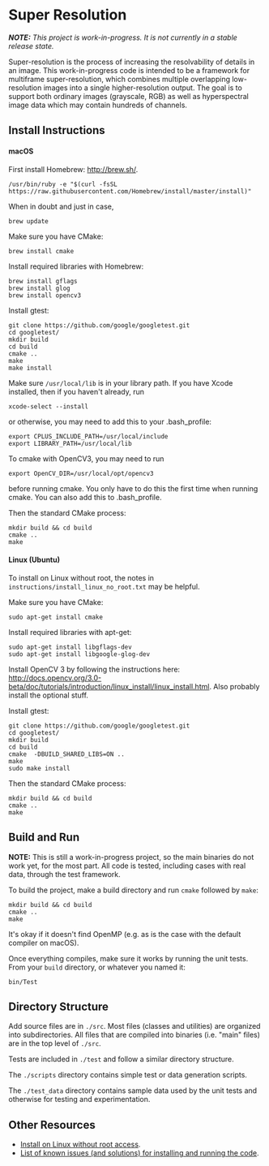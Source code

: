 Super Resolution
================

<i><b>NOTE:</b> This project is work-in-progress. It is not currently in a stable release state.</i>

Super-resolution is the process of increasing the resolvability of details in an image.
This work-in-progress code is intended to be a framework for multiframe super-resolution, which combines multiple overlapping low-resolution images into a single higher-resolution output.
The goal is to support both ordinary images (grayscale, RGB) as well as hyperspectral image data which may contain hundreds of channels.

Install Instructions
--------------------

#### macOS

First install Homebrew: http://brew.sh/.
```
/usr/bin/ruby -e "$(curl -fsSL https://raw.githubusercontent.com/Homebrew/install/master/install)"
```

When in doubt and just in case,
```
brew update
```

Make sure you have CMake:
```
brew install cmake
```

Install required libraries with Homebrew:
```
brew install gflags
brew install glog
brew install opencv3
```

Install gtest:
```
git clone https://github.com/google/googletest.git
cd googletest/
mkdir build
cd build
cmake ..
make
make install
```

Make sure `/usr/local/lib` is in your library path. If you have Xcode installed, then if you haven't already, run
```
xcode-select --install
```

or otherwise, you may need to add this to your .bash_profile:
```
export CPLUS_INCLUDE_PATH=/usr/local/include
export LIBRARY_PATH=/usr/local/lib
```

To cmake with OpenCV3, you may need to run
```
export OpenCV_DIR=/usr/local/opt/opencv3
```
before running cmake. You only have to do this the first time when running cmake. You can also add this to .bash_profile.

Then the standard CMake process:
```
mkdir build && cd build
cmake ..
make
```

#### Linux (Ubuntu)

To install on Linux without root, the notes in `instructions/install_linux_no_root.txt` may be helpful.

Make sure you have CMake:
```
sudo apt-get install cmake
```

Install required libraries with apt-get:
```
sudo apt-get install libgflags-dev
sudo apt-get install libgoogle-glog-dev
```

Install OpenCV 3 by following the instructions here: http://docs.opencv.org/3.0-beta/doc/tutorials/introduction/linux_install/linux_install.html.
Also probably install the optional stuff.

Install gtest:
```
git clone https://github.com/google/googletest.git
cd googletest/
mkdir build
cd build
cmake  -DBUILD_SHARED_LIBS=ON ..
make
sudo make install
```

Then the standard CMake process:
```
mkdir build && cd build
cmake ..
make
```

Build and Run
--------------------

<b>NOTE:</b> This is still a work-in-progress project, so the main binaries do not work yet, for the most part.
All code is tested, including cases with real data, through the test framework.

To build the project, make a build directory and run `cmake` followed by `make`:
```
mkdir build && cd build
cmake ..
make
```
It's okay if it doesn't find OpenMP (e.g. as is the case with the default compiler on macOS).

Once everything compiles, make sure it works by running the unit tests. From your `build` directory, or whatever you named it:
```
bin/Test
```

Directory Structure
--------------------
Add source files are in `./src`. Most files (classes and utilities) are organized into subdirectories. All files that are compiled into binaries (i.e. "main" files) are in the top level of `./src`.

Tests are included in `./test` and follow a similar directory structure.

The `./scripts` directory contains simple test or data generation scripts.

The `./test_data` directory contains sample data used by the unit tests and otherwise for testing and experimentation.

Other Resources
--------------------

- [Install on Linux without root access](instructions/install_linux_no_root.txt).
- [List of known issues (and solutions) for installing and running the code](instructions/known_issues.md).
